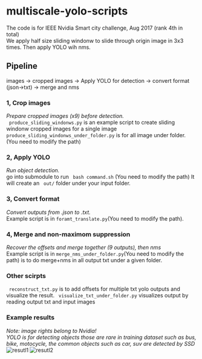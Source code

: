 # multiscale-yolo-scripts
The code is for IEEE Nvidia Smart city challenge, Aug 2017 (rank 4th in total)  
We apply half size sliding windonw to slide through origin image in 3x3 times. Then apply YOLO wih nms.  


## Pipeline
images -> cropped images -> Apply YOLO for detection -> convert format (json->txt) -> merge and nms

### 1, Crop images
*Prepare cropped images (x9) before detection.*  
``` produce_sliding_windonws.py``` is an example script to create sliding windonw cropped images for a single image
``` produce_sliding_windonws_under_folder.py``` is for all image under folder. (You need to modify the path)
### 2, Apply YOLO
*Run object detection.*  
go into submodule to run 
``` bash command.sh``` (You need to modify the path) It will create an ``` out/``` folder under your input folder.

### 3, Convert format
*Convert outputs from .json to .txt.*  
Example script is in ``` foramt_translate.py ```(You need to modify the path).

### 4, Merge and non-maximom suppression
*Recover the offsets and merge together (9 outputs), then nms*  
Example script is in ``` merge_nms_under_folder.py ```(You need to modify the path) is to do merge+nms in all output txt under a given folder.

### Other scirpts
 ``` reconstruct_txt.py``` is to add offsets for multiple txt yolo outputs and visualize the result.
 ``` visualize_txt_under_folder.py``` visualizes output by reading output txt and input images
 
### Example results
*Note: image rights belong to Nvidia!*  
*YOLO is for detecting objects those are rare in training dataset such as bus, bike, motocycle, the common objects such as car, suv are detected by SSD*
![resutl1](https://github.com/adwin5/multiscale-yolo-scripts/blob/master/example.jpg)
![resutl2](https://github.com/adwin5/multiscale-yolo-scripts/blob/master/example2.jpg)

